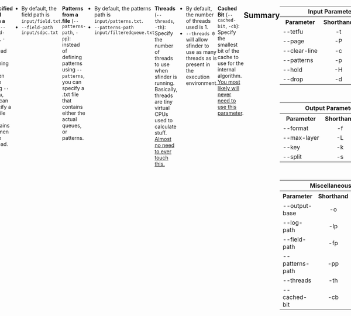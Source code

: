 ```yaml
---
title: "Solution Finder: Path"
tags:
- Guide
- Solution Finder
---
```

<meta name="description" content="Documentation for solution finder's path command">
<style>
header{max-width: 700px; left: 50%; transform: translateX(-50%); padding: 0 2em;}
body{display: flex; justify-content: center;}
.singlePage{width: -webkit-fill-available; max-width: 700px;}
</style>

[[sfinder/|Solution Finder]]'s **Path** command outputs all the ways to get a perfect clear from a **specified field**, given a specified **pattern**. The terminal output is written into a file in the specified [[#Miscellaneous Parameters|log path]], and a file containing the path data is generated in the specified [[#Miscellaneous Parameters|output base]].
```YAML {title="Command Structure"}
java -jar sfinder.jar path --tetfu <fumen> --patterns <pattern>
```
```YAML {title="Shorthand Command Structure"}
java -jar sfinder.jar path -t <fumen> -p <pattern>
```
___
## Input Parameters
**Specified Field** (`--tetfu`, `-t`): the [[sfinder/fumen editor#Fumen Code|fumen code]] that sfinder begins working with. If not specified, the file `field.txt` in the `input` folder is used.
- **Page** (`--page`, `-P`): Specify the page of the fumen. 
	- The default is `1` (the first page)
	- `--page 2` 
- **Clear Line** (`--clear-line`, `-c`): Specify the number of line clears for a perfect clear. 
	- The default is `4`
	- `--clear-line 6`

**Patterns** (`--patterns`, `-p`): Determines the queues checked by sfinder. Read more about this parameter [[sfinder/parameter patterns|here]].
- **Hold** (`--hold`, `-H`): Specify whether or not a hold slot is usable.
	- By default, it is `use`.
	- `-H use` or `-H avoid`
- **Drop** (`--drop`, `-d`): Specify what movements sfinder uses to try and find solutions.

{{< sfinder-parameters/drop t-spin-table="true" >}}
___
## Output Parameters
**Format** (`--format`, `-f`): Dictates the way the path output is written onto a file.
- By default, the output is in `html`.
- With `--format html` (the default), there are two outputs (if `--max-layer` is not specified):
	- `path_unique.html` contains a list of all the possible solves found by sfinder.
	- `path_minimal.html` contains a loosely defined set of minimals. Read more about what these mean over at [[sfinder/minimals|this page]].
- `--format csv` will output the path results as a csv. You will need to specify further what kind of info will be displayed in the csv, <u>or you will end up with nonsensical text</u>. Some more info about different csv outputs [[#Example Commands and Outputs|here]].

**Max Layer** (`--max-layer`, `-L`): refers to the outputs of path when using the **html format**.
	- By default, it is set to `2` (outputs both `path_unique.html` and `path_minimal.html`)
	- The only other option is `-L 1`, where it only outputs `path_unique.html`.

**Key** (`--key`, `-k`): refers to the way the path result is sorted when using the **csv format**.
	- By default, it is set to `none`.
	- `--key solution` outputs the path info <u>grouped by solution</u>.
	- `--key pattern` outputs the path info <u>grouped by queue</u>.
	- `--key use` outputs the path info <u>grouped by pieces used</u>
	- The parameters may also be shortened to just the first name (`--key use` = `-k u`).

**Split** (`--split`, `-s`): refers to the way the solution fumen is built.
	- By default, it is set to `no` (output is a normal fumen).
	- `--split yes` builds the solves <u>mino-by-mino</u> ([[sfinder/fumen editor#Fumen Types|glued fumen]]).
___
## Miscellaneous Parameters
**Output Base** (`--output-base`, `-o`): Specify the path data file output.
- By default, the path data is written into `output/path.csv, path_minimal.html, or path_unique.html` (depending on your path command).
- `--output-base output/tubpath.csv`

**Log path** (`--log-path`, `-lp`): Specify the .txt file output from the output of the command.
- By default, the log path is `output/last_output.txt`.
- `--log-path output/foundpaths.txt`

**Specified Field from a file** (`--field-path`, `-fp`): instead of defining the fumen code using `--tetfu`, you can specify a .txt file that contains a fumen code instead.
- By default, the field path is `input/field.txt`.
- `--field-path input/sdpc.txt`

**Patterns from a file** (`--patterns-path`, `-pp`): instead of defining patterns using `--patterns`, you can specify a .txt file that contains either the actual queues, or patterns.
- By default, the patterns path is `input/patterns.txt`.
- `--patterns-path input/filteredqueue.txt`

**Threads** (`--threads`, `-th`): Specify the number of threads to use when sfinder is running. Basically, threads are tiny virtual CPUs used to calculate stuff. <u>Almost no need to ever touch this.</u>
- By default, the number of threads used is 1.
- `--threads 0` will allow sfinder to use as many threads as is present in the execution environment.

**Cached Bit** (`--cached-bit`, `-cb`): Specify the smallest bit of the cache to use for the internal algorithm. <u>You most likely will never need to use this parameter</u>.
___
## Summary
<div style="display: flex; flex-direction: column;">
	<table>
		<tr>
			<th colspan="3">Input Parameters</th>
		</tr>
		<tr>
			<th>Parameter</th>
			<th>Shorthand</th>
			<th>Default</th>
		</tr>
		<tr>
			<td>--tetfu</td>
			<td style="text-align: center;">-t</td>
			<td>null</td>
		</tr>
		<tr>
			<td>--page</td>
			<td style="text-align: center;">-P</td>
			<td>1</td>
		</tr>
		<tr>
			<td>--clear-line</td>
			<td style="text-align: center;">-c</td>
			<td>4</td>
		</tr>
		<tr>
			<td>--patterns</td>
			<td style="text-align: center;">-p</td>
			<td>null</td>
		</tr>
		<tr>
			<td>--hold</td>
			<td style="text-align: center;">-H</td>
			<td>use</td>
		</tr>
		<tr>
			<td>--drop</td>
			<td style="text-align: center;">-d</td>
			<td>softdrop</td>
		</tr>
	</table>
	<br>
	<table>
		<tr>
			<th colspan="3">Output Parameters</th>
		</tr>
		<tr>
			<th>Parameter</th>
			<th>Shorthand</th>
			<th>Default</th>
		</tr>
		<tr>
			<td>--format</td>
			<td style="text-align: center;">-f</td>
			<td>html</td>
		</tr>
		<tr>
			<td>--max-layer</td>
			<td style="text-align: center;">-L</td>
			<td>2</td>
		</tr>
		<tr>
			<td>--key</td>
			<td style="text-align: center;">-k</td>
			<td>none</td>
		</tr>
		<tr>
			<td>--split</td>
			<td style="text-align: center;">-s</td>
			<td>no</td>
		</tr>
	</table>
	<br>
	<table>
		<tr>
			<th colspan="3">Miscellaneous Parameters</th>
		</tr>
		<tr>
			<th>Parameter</th>
			<th>Shorthand</th>
			<th>Default</th>
		</tr>
		<tr>
			<td>--output-base</td>
			<td style="text-align: center;">-o</td>
			<td>output/path.txt</td>
		</tr>
		<tr>
			<td>--log-path</td>
			<td style="text-align: center;">-lp</td>
			<td>output/last_output.txt</td>
		</tr>
		<tr>
			<td>--field-path</td>
			<td style="text-align: center;">-fp</td>
			<td>input/field.txt</td>
		</tr>
		<tr>
			<td>--patterns-path</td>
			<td style="text-align: center;">-pp</td>
			<td>input/patterns.txt</td>
		</tr>
		<tr>
			<td>--threads</td>
			<td style="text-align: center;">-th</td>
			<td>-1</td>
		</tr>
		<tr>
			<td>--cached-bit</td>
			<td style="text-align: center;">-cb</td>
			<td>0</td>
		</tr>
	</table>
</div>

___
## Example Commands and Outputs
An **example output** of the path command:
```YAML {title="Terminal Output"}
#Command Line Input
java -jar sfinder.jar path -t v115@9gD8DeF8CeG8BeH8CeC8JeAgH -p *p4

# Setup Field
XXXX____XX
XXXX___XXX
XXXX__XXXX
XXXX___XXX

# Initialize / User-defined
Max clear lines: 4
Using hold: use
Drop: softdrop
Searching patterns:
  *p4

# Initialize / System
Version = 1.0
Threads = 4
Need Pieces = 3

# Enumerate pieces
Piece pop count = 4

# Cache
  -> Stopwatch start
     ... done
  -> Stopwatch stop : avg.time = 20 ms [1 counts]

# Search
  -> Stopwatch start
     ... searching
     ... done
  -> Stopwatch stop : avg.time = 353 ms [1 counts]

# Output file
Found path [unique] = 18
Found path [minimal] = 16

# Finalize
done
```

These are the outputs produced by various [[#output parameters]]:

1. **With --format html** (the default), the output looks like this for both `path_minimal.html` and `path_unique.html`: 
```YAML {title="HTML Output"}
18 solutions [840 input sequences]
All solutions #link

No line erasure # line erasure = line clear
J-Spawn T-Reverse I-Spawn / 11.4 % [96] # these are links to fumens
T-Spawn L-Reverse I-Spawn / 7.6 % [64]
L-Right I-Left T-Reverse / 5.7 % [48]
# 2 more lines...

With line erasure
O-Spawn J-Reverse I-Spawn / 7.6 % [64]
Z-Spawn L-Reverse I-Spawn / 7.6 % [64]
S-Spawn J-Spawn I-Spawn / 7.6 % [64]
# 10 more lines...

# "J-Spawn T-Re..." refers to mino operations based on fumen.
# "/ 11.4 %" is the percentage of queues the solution works for. (cov%)
# "[96]" is the number of queues the solution works for. (cov#)
```

No line erasure vs with line erasure:
<div style="display: flex; justify-content: space-around">
	<div>
		<figure>
		<fumen clipboard="false">v115@9gD8zhF8ywG8g0wwH8i0C8JeAgH</fumen>		<figcaption style="text-align: center;">Solve with no line erasure</figcaption>
		</figure>
	</div>
	<div>
		<figure>
		<fumen clipboard="false">v115@9gD8zhF8i0G8RpH8Rpg0C8JeAgH</fumen>
		<figcaption style="text-align: center;">Solve with line erasure</figcaption>
		</figure>
	</div>
</div>

2. **With --format csv --key solution**, the output file (`output/path.csv`) contains rows that have the path info <u>sorted by solution</u>:
```YAML {title="CSV Solution Sample Output"}
v115@9gD8g0ywF8i0G8RpH8RpwwC8JeAgWDAv/1BA, #the solution
TJO, #pieces used in the solution
1, #
1, #
32, # number of queues this solution works for
OJT, #
OJT, #
SOJT;ZOJT;JOTI;OTJL;JOTS;OJTL;... # queues this solution works for
```

3. **With --format csv --key pattern**, the output file (`output/path.csv`) contains rows that have the path info <u>sorted by queue</u>:
```YAML {title="CSV Pattern Sample Output"}
OITL, # queue being checked
2, # number of solutions
TIL;TIO, # pieces used in the solutions
O;L, # pieces not used in the solutions (saved pieces)
v115@...;v115@...;... # solutions for this queue
```

4. **With --format csv --key use**, the output file (`output/path.csv`) contains rows that have the path info <u>sorted by pieces used</u>:
```YAML {title="CSV Pattern Sample Output"}
ILZ, # pieces used
1, # number of solutions that use these pieces
64, # number of queues solved with these pieces
v115@9gD8zhF8ilG8BtH8glBtC8JeAgWDA6SdBA, # solutions that use these pieces
ZSIL;TZIL;... # queues the solutions work for
```
___
## Special Uses
1. One of path's most important uses is as an input file for finding various types of [[sfinder/minimals|minimals]].